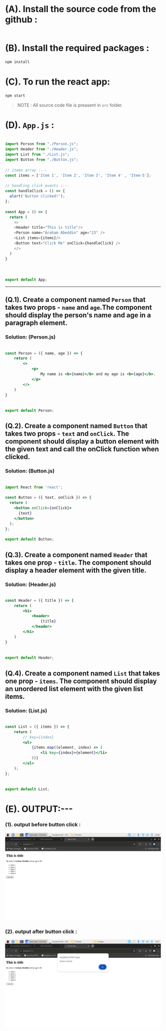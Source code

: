 # (A). Install the source code from the github :
```bash

```

# (B). Install the required packages :
```bash
npm install
```

# (C). To run the react app:
```bash
npm start
```


> NOTE : All source code file is preasent in `src` folder.
# (D). `App.js` :
```js

import Person from "./Person.js";
import Header from "./Header.js";
import List from "./List.js";
import Button from "./Button.js";

// items array :---
const items = ['Item 1', 'Item 2', 'Item 3', 'Item 4' , 'Item-5'];

// handling click events :---
const handleClick = () => {
  alert('Button clicked!');
};

const App = () => {
  return (
    <>
    <Header title="This is title"/>
    <Person name="Araham Abeddin" age="23" />
    <List items={items}/>
    <Button text="Click Me" onClick={handleClick} />
    </>
  )
}



export default App;

```

<hr>

## (Q.1). Create a component named `Person` that takes two props - `name` and `age`.The component should display the person's name and age in a paragraph element.

### Solution: (Person.js)

```jsx

const Person = ({ name, age }) => {
    return (
        <>
            <p>
                My name is <b>{name}</b> and my age is <b>{age}</b>.
            </p>
        </>
    )
}


export default Person;

```

## (Q.2). Create a component named `Button` that takes two props - `text` and `onClick`. The component should display a button element with the given text and call the onClick function when clicked.

### Solution: (Button.js)

```jsx

import React from 'react';

const Button = ({ text, onClick }) => {
  return (
    <button onClick={onClick}>
      {text}
    </button>
  );
};

export default Button;

```

## (Q.3). Create a component named `Header` that takes one prop - `title`. The component should display a header element with the given title.

### Solution: (Header.js)

```jsx

const Header = ({ title }) => {
    return (
        <h1>
            <header>
                {title}
            </header>
        </h1>
    )
}


export default Header;

```

## (Q.4). Create a component named `List` that takes one prop - `items`. The component should display an unordered list element with the given list items.

### Solution: (List.js)
```jsx

const List = ({ items }) => {
    return (
        // key={index}
        <ul>
            {items.map((element, index) => (
                <li key={index}>{element}</li>
            ))}
        </ul>
    );
};


export default List;

```

# (E). OUTPUT:---

### (1). output before button click :
<img src="./Images/before_btn-click.png" alt="O/P image before btn click!">

### (2). output after button click :
<img src="./Images/after_btn-click.png" alt="O/P image after btn click!">